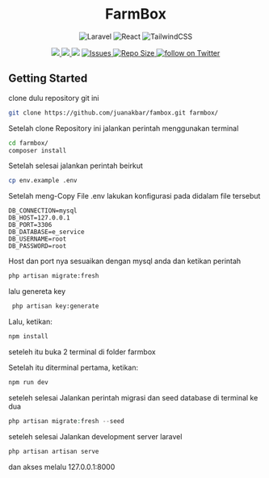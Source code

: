 <div align="center">

# FarmBox
![Laravel](https://img.shields.io/badge/laravel-%23FF2D20.svg?style=for-the-badge&logo=laravel&logoColor=white)
![React](https://img.shields.io/badge/react-%2320232a.svg?style=for-the-badge&logo=react&logoColor=%2361DAFB)
![TailwindCSS](https://img.shields.io/badge/tailwindcss-%2338B2AC.svg?style=for-the-badge&logo=tailwind-css&logoColor=white)

<p align="center">
  <a href="https://github.com/juanakbar/fambox/pulse">
    <img src="https://img.shields.io/github/last-commit/juanakbar/fambox?style=for-the-badge&logo=github&color=7dc4e4&logoColor=D9E0EE&labelColor=302D41"/>
  </a>
  <a href="https://github.com/juanakbar/fambox/stargazers">
    <img src="https://img.shields.io/github/stars/juanakbar/fambox?style=for-the-badge&logo=apachespark&color=eed49f&logoColor=D9E0EE&labelColor=302D41"/>
  </a>
  <a href="https://github.com/juankbar/fambox/blob/main/LICENSE"><img src="https://img.shields.io/github/license/juanakbar/fambox?color=%2361afef&style=for-the-badge"></a>
  <a href="https://github.com/juanakbar/fambox/issues">
  <img
        alt="Issues"
        src="https://img.shields.io/github/issues-raw/juanakbar/fambox?colorA=363A4f&colorB=F5A97F&logo=github&logoColor=D9E0EE&style=for-the-badge">
    </a>
  </a>
  <a href="https://github.com/juanakbar/fambox">
      <img alt="Repo Size" src="https://img.shields.io/github/repo-size/juanakbar/fambox?color=%23DDB6F2&label=SIZE&logo=codesandbox&style=for-the-badge&logoColor=D9E0EE&labelColor=302D41" />
    </a>
    <a href="https://twitter.com/intent/follow?screen_name=IndrianJuan">
      <img alt="follow on Twitter" src="https://img.shields.io/twitter/follow/IndrianJuan?style=for-the-badge&logo=twitter&color=8aadf3&logoColor=D9E0EE&labelColor=302D41" />
    </a>
</p>

</div>

## Getting Started
clone dulu repository git ini
```bash
git clone https://github.com/juanakbar/fambox.git farmbox/
```
Setelah clone Repository ini jalankan perintah menggunakan terminal
```bash
cd farmbox/
composer install
```
Setelah selesai  jalankan perintah beirkut
```bash
cp env.example .env
```
Setelah meng-Copy File .env lakukan konfigurasi pada didalam file tersebut
```env
DB_CONNECTION=mysql
DB_HOST=127.0.0.1
DB_PORT=3306
DB_DATABASE=e_service
DB_USERNAME=root
DB_PASSWORD=root
```
Host dan port nya sesuaikan dengan mysql anda dan ketikan perintah
```bash
php artisan migrate:fresh
```
lalu genereta key
```bash
 php artisan key:generate
```
Lalu, ketikan:

```bash
npm install
```
seteleh itu buka 2 terminal di folder farmbox

Setelah itu diterminal pertama, ketikan:
```bash
npm run dev
```
seteleh selesai Jalankan perintah migrasi dan seed database di terminal ke dua
```php
php artisan migrate:fresh --seed
```
seteleh selesai Jalankan development server laravel
```php
php artisan artisan serve
```

dan akses melalu 127.0.0.1:8000
